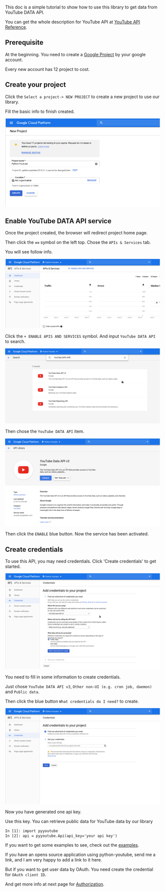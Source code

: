 This doc is a simple tutorial to show how to use this library to get data from YouTube DATA API.

You can get the whole description for YouTube API at [YouTube API Reference](https://developers.google.com/youtube/v3/docs/).

## Prerequisite

At the beginning. You need to create a [Google Project](https://console.cloud.google.com) by your google account.

Every new account has 12 project to cost.

## Create your project

Click the `Select a project-> NEW PROJECT` to create a new project to use our library.

Fill the basic info to finish created.

![gt-create-app-1](images/gt-create-app-1.png)

## Enable YouTube DATA API service

Once the project created, the browser will redirect project home page.

Then click the `≡≡` symbol on the left top. Chose the `APIs & Services` tab.

You will see follow info.

![gt-create-app-2](images/gt-create-app-2.png)

Click the `+ ENABLE APIS AND SERVICES` symbol. And input `YouTube DATA API` to search.

![gt-create-app-3](images/gt-create-app-3.png)

Then chose the ``YouTube DATA API`` item.

![gt-create-app-4](images/gt-create-app-4.png)

Then click the `ENABLE` blue button. Now the service has been activated.

## Create credentials

To use this API, you may need credentials. Click 'Create credentials' to get started.

![gt-create-app-5](images/gt-create-app-5.png)

You need to fill in some information to create credentials.

Just chose `YouTube DATA API v3`, `Other non-UI (e.g. cron job, daemon)` and `Public data`.

Then click the blue button `What credentials do I need?` to create.

![gt-create-app-6](images/gt-create-app-6.png)

Now you have generated one api key.

Use this key. You can retrieve public data for YouTube data by our library

```pythonregexp
In [1]: import pyyoutube
In [2]: api = pyyoutube.Api(api_key='your api key')
```

If you want to get some examples to see, check out the [examples](https://github.com/sns-sdks/python-youtube/tree/master/examples).

If you have an opens source application using python-youtube, send me a link, and I am very happy to add a link to it here.

But if you want to get user data by OAuth. You need create the credential for ``OAuth client ID``.

And get more info at next page for [Authorization](authorization.md).
